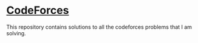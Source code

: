 # [CodeForces](https://codeforces.com/profile/harjot)

This repository contains solutions to all the codeforces problems that I am solving.

